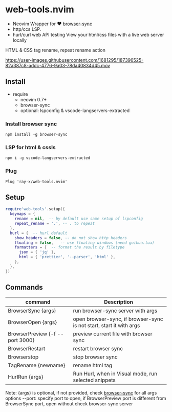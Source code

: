 # web-tools.nvim

* Neovim Wrapper for ❤️ [browser-sync](https://github.com/BrowserSync/browser-sync) 
* http/ccs LSP.
* hurl/curl web API testing
View your html/css files with a live web server locally

HTML & CSS tag rename, repeat rename action

https://user-images.githubusercontent.com/1681295/187396525-82a387c8-addc-4776-9a03-78da40834d45.mov

## Install

- require
  - neovim 0.7+
  - browser-sync
  - optional: lspconfig & vscode-langservers-extracted

### Install browser sync

```
npm install -g browser-sync

```

### LSP for html & cssls

```
npm i -g vscode-langservers-extracted

```

### Plug

```vim
Plug 'ray-x/web-tools.nvim'

```

## Setup

```lua
require'web-tools'.setup({
  keymaps = {
    rename = nil,  -- by default use same setup of lspconfig
    repeat_rename = '.', -- . to repeat
  },
  hurl = {  -- hurl default
    show_headers = false, -- do not show http headers
    floating = false,   -- use floating windows (need guihua.lua)
    formatters = {  -- format the result by filetype
      json = { 'jq' },
      html = { 'prettier', '--parser', 'html' },
    },
  },
})

```

## Commands

| command        | Description                            |
| -------------- | -------------------------------------- |
| BrowserSync {args}    | run browser-sync server with args               |
| BrowserOpen {args}    | open browser-sync, if browser-sync is not start, start it with args|
| BrowserPreview {-f --port 3000}| preview current file with browser sync |
| BrowserRestart | restart browser sync                   |
| Browserstop    | stop browser sync                      |
| TagRename {newname}     | rename html tag                        |
| HurlRun {args}     | Run Hurl, when in Visual mode, run selected snippets  |

Note:
{args} is optional, if not provided, check [browser-sync](https://browsersync.io/docs/command-line) for all args options
--port: specify port to open, if BrowserPreview port is different from BrowserSync port, open without check
browser-sync server
